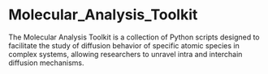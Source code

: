 # Molecular_Analysis_Toolkit
The Molecular Analysis Toolkit is a collection of Python scripts designed to facilitate the study of diffusion behavior of specific atomic species in complex systems, allowing researchers to unravel intra and interchain diffusion mechanisms.
